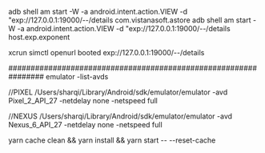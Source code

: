 adb shell am start -W -a android.intent.action.VIEW -d "exp://127.0.0.1:19000/--/details com.vistanasoft.astore
adb shell am start -W -a android.intent.action.VIEW -d "exp://127.0.0.1:19000/--/details host.exp.exponent

xcrun simctl openurl booted exp://127.0.0.1:19000/--/details

################################################################
emulator -list-avds

//PIXEL
/Users/sharqi/Library/Android/sdk/emulator/emulator -avd Pixel_2_API_27 -netdelay none -netspeed full

//NEXUS
/Users/sharqi/Library/Android/sdk/emulator/emulator -avd Nexus_6_API_27 -netdelay none -netspeed full

yarn cache clean &&
yarn install &&
yarn start -- --reset-cache
